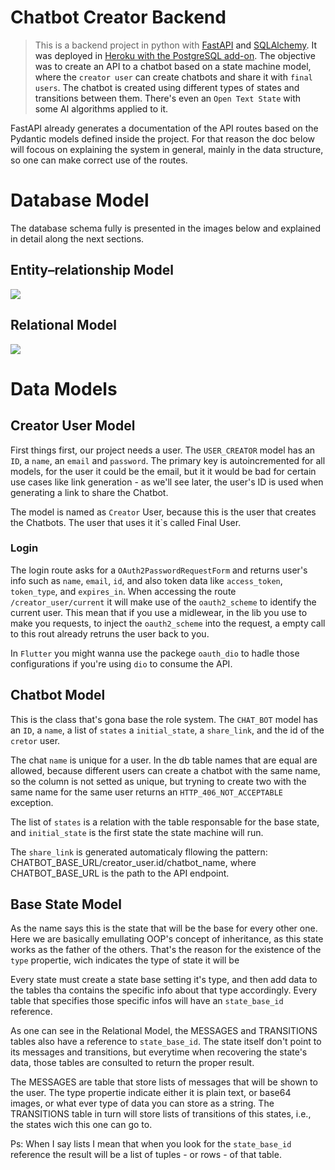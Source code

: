 # Chatbot Creator Backend
> This is a backend project in python with  <a href="https://fastapi.tiangolo.com/">FastAPI<a> and <a href="https://www.sqlalchemy.org/">SQLAlchemy<a>. It was deployed in <a href="https://www.heroku.com/postgres">Heroku with the PostgreSQL add-on<a>. The objective was to create an API to a chatbot based on a state machine model, where the `creator user` can create chatbots and share it with `final users`. The chatbot is created using different types of states and transitions between them. There's even an `Open Text State` with some AI algorithms applied to it.

  FastAPI already generates a documentation of the API routes based on the Pydantic models defined inside the project. For that reason the doc below will focous on explaining the system in general, mainly in the data structure, so one can make correct use of the routes.

# Database Model
  The database schema fully is presented in the images below and explained in detail along the next sections.

## Entity–relationship Model
<img src="https://github.com/FelipeMarra/chat-bot-creator-back/blob/f2024737e8a070442f53210144cade9b0c893fde/doc/Diagrama%20ER.png"/>

## Relational Model
<img src="https://github.com/FelipeMarra/chat-bot-creator-back/blob/f2024737e8a070442f53210144cade9b0c893fde/doc/Modelo%20Relacional.png"/>

# Data Models
## Creator User Model
  First things first, our project needs a user. The `USER_CREATOR` model has an `ID`, a `name`, an `email` and `password`. The primary key is autoincremented for all models, for the user it could be the email, but it it would be bad for certain use cases like link generation - as we'll see later, the user's ID is used when generating a link to share the Chatbot.

  The model is named as `Creator` User, because this is the user that creates the Chatbots. The user that uses it it`s called Final User.

### Login
  The login route asks for a `OAuth2PasswordRequestForm` and returns user's info such as `name`, `email`, `id`, and also token data like `access_token`, `token_type`, and `expires_in`. When accessing the route `/creator_user/current` it will make use of the `oauth2_scheme` to identify the current user. This mean that if you use a midlewear, in the lib you use to make you requests, to inject the `oauth2_scheme` into the request, a empty call to this rout already retruns the user back to you.

  In `Flutter` you might wanna use the packege `oauth_dio` to hadle those configurations if you're using `dio` to consume the API. 

## Chatbot Model
  This is the class that's gona base the role system. The `CHAT_BOT` model has an `ID`, a `name`, a list of `states` a `initial_state`, a `share_link`, and the id of the `cretor` user.

  The chat `name` is unique for a user. In the db table names that are equal are allowed, because different users can create a chatbot with the same name, so the column is not setted as unique, but tryning to create two with the same name for the same user returns an `HTTP_406_NOT_ACCEPTABLE` exception.

  The list of `states` is a relation with the table responsable for the base state, and `initial_state` is the first state the state machine will run. 

  The `share_link` is generated automaticaly fllowing the pattern: CHATBOT_BASE_URL/creator_user.id/chatbot_name, where CHATBOT_BASE_URL is the path to the API endpoint.

## Base State Model
  As the name says this is the state that will be the base for every other one. Here we are basically emullating OOP's concept of inheritance, as this state works as the father of the others. That's the reason for the existence of the `type` propertie, wich indicates the type of state it will be

  Every state must create a state base setting it's type, and then add data to the tables tha contains the specific info about that type accordingly. Every table that specifies those specific infos will have an `state_base_id` reference.
  
  As one can see in the Relational Model, the MESSAGES and TRANSITIONS tables also have a reference to `state_base_id`. The state itself don't point to its messages and transitions, but everytime when recovering the state's data, those tables are consulted to return the proper result.
  
  The MESSAGES are table that store lists of messages that will be shown to the user. The type propertie indicate either it is plain text, or base64 images, or what ever type of data you can store as a string. The TRANSITIONS table in turn will store lists of transitions of this states, i.e., the states wich this one can go to.

  Ps: When I say lists I mean that when you look for the `state_base_id` reference the result will be a list of tuples - or rows - of that table.
  


